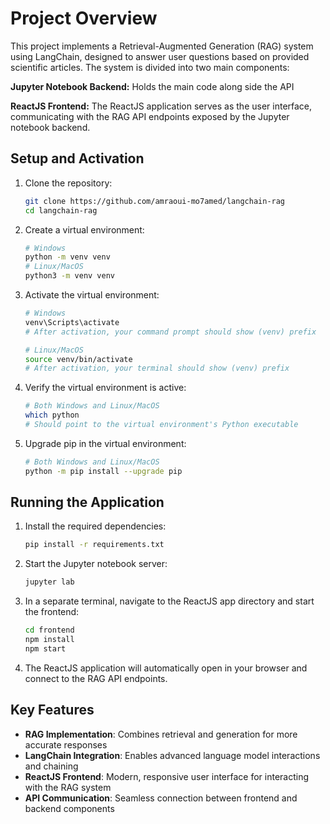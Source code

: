# Project Overview

This project implements a Retrieval-Augmented Generation (RAG) system using LangChain, designed to answer user questions based on provided scientific articles. The system is divided into two main components:

**Jupyter Notebook Backend:** Holds the main code along side the  API

**ReactJS Frontend:** The ReactJS application serves as the user interface, communicating with the RAG API endpoints exposed by the Jupyter notebook backend.

## Setup and Activation

1. Clone the repository:
   ```bash
   git clone https://github.com/amraoui-mo7amed/langchain-rag
   cd langchain-rag
   ```

2. Create a virtual environment:
   ```bash
   # Windows
   python -m venv venv
   # Linux/MacOS
   python3 -m venv venv
   ```

3. Activate the virtual environment:
   ```bash
   # Windows
   venv\Scripts\activate
   # After activation, your command prompt should show (venv) prefix

   # Linux/MacOS
   source venv/bin/activate
   # After activation, your terminal should show (venv) prefix
   ```

4. Verify the virtual environment is active:
   ```bash
   # Both Windows and Linux/MacOS
   which python
   # Should point to the virtual environment's Python executable
   ```

5. Upgrade pip in the virtual environment:
   ```bash
   # Both Windows and Linux/MacOS
   python -m pip install --upgrade pip
   ```

## Running the Application

1. Install the required dependencies:
   ```bash
   pip install -r requirements.txt
   ```

2. Start the Jupyter notebook server:
   ```bash
   jupyter lab
   ```

3. In a separate terminal, navigate to the ReactJS app directory and start the frontend:
   ```bash
   cd frontend
   npm install
   npm start
   ```

4. The ReactJS application will automatically open in your browser and connect to the RAG API endpoints.

## Key Features
- **RAG Implementation**: Combines retrieval and generation for more accurate responses
- **LangChain Integration**: Enables advanced language model interactions and chaining
- **ReactJS Frontend**: Modern, responsive user interface for interacting with the RAG system
- **API Communication**: Seamless connection between frontend and backend components
